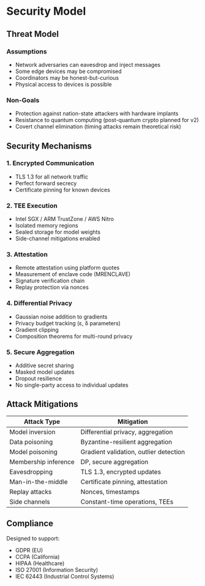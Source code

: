 # Security Model

## Threat Model

### Assumptions
- Network adversaries can eavesdrop and inject messages
- Some edge devices may be compromised
- Coordinators may be honest-but-curious
- Physical access to devices is possible

### Non-Goals
- Protection against nation-state attackers with hardware implants
- Resistance to quantum computing (post-quantum crypto planned for v2)
- Covert channel elimination (timing attacks remain theoretical risk)

## Security Mechanisms

### 1. Encrypted Communication
- TLS 1.3 for all network traffic
- Perfect forward secrecy
- Certificate pinning for known devices

### 2. TEE Execution
- Intel SGX / ARM TrustZone / AWS Nitro
- Isolated memory regions
- Sealed storage for model weights
- Side-channel mitigations enabled

### 3. Attestation
- Remote attestation using platform quotes
- Measurement of enclave code (MRENCLAVE)
- Signature verification chain
- Replay protection via nonces

### 4. Differential Privacy
- Gaussian noise addition to gradients
- Privacy budget tracking (ε, δ parameters)
- Gradient clipping
- Composition theorems for multi-round privacy

### 5. Secure Aggregation
- Additive secret sharing
- Masked model updates
- Dropout resilience
- No single-party access to individual updates

## Attack Mitigations

| Attack Type | Mitigation |
|-------------|------------|
| Model inversion | Differential privacy, aggregation |
| Data poisoning | Byzantine-resilient aggregation |
| Model poisoning | Gradient validation, outlier detection |
| Membership inference | DP, secure aggregation |
| Eavesdropping | TLS 1.3, encrypted updates |
| Man-in-the-middle | Certificate pinning, attestation |
| Replay attacks | Nonces, timestamps |
| Side channels | Constant-time operations, TEEs |

## Compliance

Designed to support:
- GDPR (EU)
- CCPA (California)
- HIPAA (Healthcare)
- ISO 27001 (Information Security)
- IEC 62443 (Industrial Control Systems)
